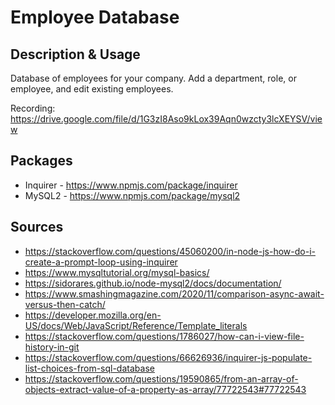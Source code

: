 # Employee Database

## Description & Usage
Database of employees for your company. Add a department, role, or employee, and edit existing employees.

Recording: https://drive.google.com/file/d/1G3zI8Aso9kLox39Aqn0wzcty3lcXEYSV/view

## Packages
- Inquirer - https://www.npmjs.com/package/inquirer
- MySQL2 - https://www.npmjs.com/package/mysql2

## Sources
- https://stackoverflow.com/questions/45060200/in-node-js-how-do-i-create-a-prompt-loop-using-inquirer
- https://www.mysqltutorial.org/mysql-basics/
- https://sidorares.github.io/node-mysql2/docs/documentation/
- https://www.smashingmagazine.com/2020/11/comparison-async-await-versus-then-catch/
- https://developer.mozilla.org/en-US/docs/Web/JavaScript/Reference/Template_literals
- https://stackoverflow.com/questions/1786027/how-can-i-view-file-history-in-git
- https://stackoverflow.com/questions/66626936/inquirer-js-populate-list-choices-from-sql-database
- https://stackoverflow.com/questions/19590865/from-an-array-of-objects-extract-value-of-a-property-as-array/77722543#77722543